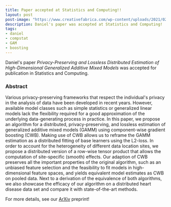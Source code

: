 ```yaml
---
title: Paper accepted at Statistics and Computing!!
layout: post
post-image: "https://www.creativefabrica.com/wp-content/uploads/2021/02/23/Accepted-Rubber-Stamp-Vector-Graphics-8885643-1-580x354.jpg"
description: Daniel's paper was accepted at Statistics and Computing!
tags:
- daniel
- compstat
- GAM
- boosting
---
```


Daniel's paper *Privacy-Preserving and Lossless Distributed Estimation of High-Dimensional Generalized Additive Mixed Models* was accepted for publication in Statistics and Computing.

### Abstract

Various privacy-preserving frameworks that respect the individual's privacy in the analysis of data have been developed in recent years. However, available model classes such as simple statistics or generalized linear models lack the flexibility required for a good approximation of the underlying data-generating process in practice. In this paper, we propose an algorithm for a distributed, privacy-preserving, and lossless estimation of generalized additive mixed models (GAMM) using component-wise gradient boosting (CWB). Making use of CWB allows us to reframe the GAMM estimation as a distributed fitting of base learners using the L2-loss. In order to account for the heterogeneity of different data location sites, we propose a distributed version of a row-wise tensor product that allows the computation of site-specific (smooth) effects. Our adaption of CWB preserves all the important properties of the original algorithm, such as an unbiased feature selection and the feasibility to fit models in high-dimensional feature spaces, and yields equivalent model estimates as CWB on pooled data. Next to a derivation of the equivalence of both algorithms, we also showcase the efficacy of our algorithm on a distributed heart disease data set and compare it with state-of-the-art methods.

For more details, see our [ArXiv](https://arxiv.org/abs/2210.07723) preprint!
